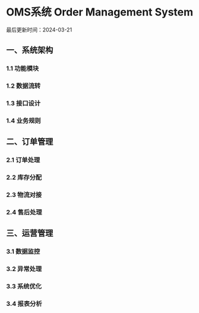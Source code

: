 # OMS系统 Order Management System

最后更新时间：2024-03-21

## 一、系统架构
### 1.1 功能模块
### 1.2 数据流转
### 1.3 接口设计
### 1.4 业务规则

## 二、订单管理
### 2.1 订单处理
### 2.2 库存分配
### 2.3 物流对接
### 2.4 售后处理

## 三、运营管理
### 3.1 数据监控
### 3.2 异常处理
### 3.3 系统优化
### 3.4 报表分析 